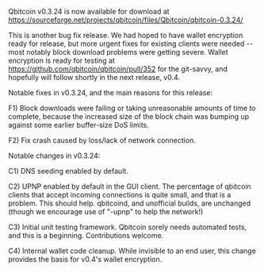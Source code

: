 Qbitcoin v0.3.24 is now available for download at
https://sourceforge.net/projects/qbitcoin/files/Qbitcoin/qbitcoin-0.3.24/

This is another bug fix release.  We had hoped to have wallet encryption ready for release, but more urgent fixes for existing clients were needed -- most notably block download problems were getting severe.  Wallet encryption is ready for testing at https://github.com/qbitcoin/qbitcoin/pull/352 for the git-savvy, and hopefully will follow shortly in the next release, v0.4.

Notable fixes in v0.3.24, and the main reasons for this release:

F1) Block downloads were failing or taking unreasonable amounts of time to complete, because the increased size of the block chain was bumping up against some earlier buffer-size DoS limits.

F2) Fix crash caused by loss/lack of network connection.

Notable changes in v0.3.24:

C1) DNS seeding enabled by default.

C2) UPNP enabled by default in the GUI client.  The percentage of qbitcoin clients that accept incoming connections is quite small, and that is a problem.  This should help.  qbitcoind, and unofficial builds, are unchanged (though we encourage use of "-upnp" to help the network!)

C3) Initial unit testing framework.  Qbitcoin sorely needs automated tests, and this is a beginning.  Contributions welcome.

C4) Internal wallet code cleanup.  While invisible to an end user, this change provides the basis for v0.4's wallet encryption.
